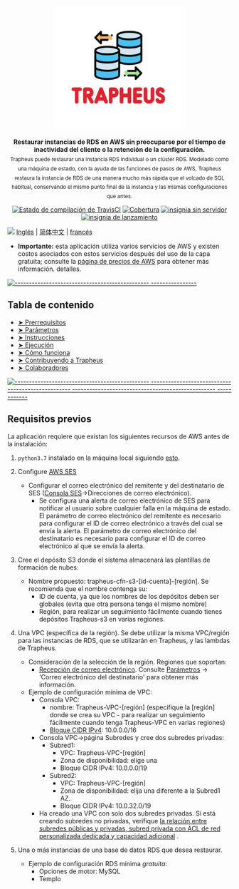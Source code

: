 <p align="center">
<img width="300" height="280" src="../screenshots/Trapheus.png">
</p>
<p align="center">
<b>Restaurar instancias de RDS en AWS sin preocuparse por el tiempo de inactividad del cliente o la retención de la configuración.</b><br/>
<sub>Trapheus puede restaurar una instancia RDS individual o un clúster RDS.
Modelado como una máquina de estado, con la ayuda de las funciones de pasos de AWS, Trapheus restaura la instancia de RDS de una manera mucho más rápida que el volcado de SQL habitual, conservando el mismo punto final de la instancia y las mismas configuraciones que antes.
</sub>
</p>
<p align="center"><a href="https://circleci.com/gh/intuit/Trapheus"><img src="https://circleci.com/gh/intuit/Trapheus.svg?style =svg" alt="Estado de compilación de TravisCI"/></a>
<a href = "https://coveralls.io/github/intuit/Trapheus?branch=master"><img src= "https://coveralls.io/repos/github/intuit/Trapheus/badge.svg?branch=master" alt = "Cobertura"/></a>
   <a href="http://www.serverless.com"><img src="http://public.serverless.com/badges/v3.svg" alt="insignia sin servidor"/></a>
   <a href="https://github.com/intuit/Trapheus/releases"><img src="https://img.shields.io/github/v/release/intuit/trapheus.svg" alt=" insignia de lanzamiento"/></a>
</p>

<img src="https://ch-resources.oss-cn-shanghai.aliyuncs.com/images/lang-icons/icon128px.png" width="22px" /> [Inglés](README.md) | [简体中文](./docs/README.zh-CN.md) | [francés](./docs/README.fr.md)

- **Importante:** esta aplicación utiliza varios servicios de AWS y existen costos asociados con estos servicios después del uso de la capa gratuita; consulte la [página de precios de AWS](https://aws.amazon.com/pricing/) para obtener más información. detalles.

[![----------------------------------------------- ----------------](https://raw.githubusercontent.com/andreasbm/readme/master/assets/lines/colored.png)](#table-of-contents)

## Tabla de contenido

- [➤ Prerrequisitos](#prerrequisitos)
- [➤ Parámetros](#parámetros)
- [➤ Instrucciones](#instrucciones)
- [➤ Ejecución](#ejecución)
- [➤ Cómo funciona](#cómo-funciona)
- [➤ Contribuyendo a Trapheus](#contribuyendo-a-trapheus)
- [➤ Colaboradores](#colaboradores)

[![----------------------------------------------- -------------------------------------------------- -------------------------------------------------- ------------](https://raw.githubusercontent.com/andreasbm/readme/master/assets/lines/colored.png)](#pre-requisitos)

## Requisitos previos

La aplicación requiere que existan los siguientes recursos de AWS antes de la instalación:

1. `python3.7` instalado en la máquina local siguiendo [esto](https://www.python.org/downloads/).

2. Configure [AWS SES](https://docs.aws.amazon.com/ses/latest/DeveloperGuide/event-publishing-create-configuration-set.html)

   - Configurar el correo electrónico del remitente y del destinatario de SES ([Consola SES](https://console.aws.amazon.com/ses/)->Direcciones de correo electrónico).
     - Se configura una alerta de correo electrónico de SES para notificar al usuario sobre cualquier falla en la máquina de estado. El parámetro de correo electrónico del remitente es necesario para configurar el ID de correo electrónico a través del cual se envía la alerta. El parámetro de correo electrónico del destinatario es necesario para configurar el ID de correo electrónico al que se envía la alerta.

3. Cree el depósito S3 donde el sistema almacenará las plantillas de formación de nubes:

   - Nombre propuesto: trapheus-cfn-s3-[id-cuenta]-[región]. Se recomienda que el nombre contenga su:
     - ID de cuenta, ya que los nombres de los depósitos deben ser globales (evita que otra persona tenga el mismo nombre)
     - Región, para realizar un seguimiento fácilmente cuando tienes depósitos Trapheus-s3 en varias regiones.

4. Una VPC (específica de la región). Se debe utilizar la misma VPC/región para las instancias de RDS, que se utilizarán en Trapheus, y las lambdas de Trapheus.

   - Consideración de la selección de la región. Regiones que soportan:
     - [Recepción de correo electrónico](https://docs.aws.amazon.com/ses/latest/DeveloperGuide/regions.html#region-receive-email). Consulte [Parámetros](#parámetros) -> 'Correo electrónico del destinatario' para obtener más información.
   - Ejemplo de configuración mínima de VPC:
     - Consola VPC:
       - nombre: Trapheus-VPC-[región] (especifique la [región] donde se crea su VPC - para realizar un seguimiento fácilmente cuando tenga Trapheus-VPC en varias regiones)
       - [Bloque CIDR IPv4](https://docs.aws.amazon.com/vpc/latest/userguide/VPC_Subnets.html#vpc-sizing-ipv4): 10.0.0.0/16
     - Consola VPC->página Subredes y cree dos subredes privadas:
       - Subred1:
         - VPC: Trapheus-VPC-[región]
         - Zona de disponibilidad: elige una
         - Bloque CIDR IPv4: 10.0.0.0/19
       - Subred2:
         - VPC: Trapheus-VPC-[región]
         - Zona de disponibilidad: elija una diferente a la Subred1 AZ.
         - Bloque CIDR IPv4: 10.0.32.0/19
     - Ha creado una VPC con solo dos subredes privadas. Si está creando subredes no privadas, verifique [la relación entre subredes públicas y privadas, subred privada con ACL de red personalizada dedicada y capacidad adicional](https://aws-quickstart.github.io/quickstart-aws-vpc/) .

5. Una o más instancias de una base de datos RDS que desea restaurar.
   - Ejemplo de configuración RDS mínima _gratuita_:
     - Opciones de motor: MySQL
     - Templo
